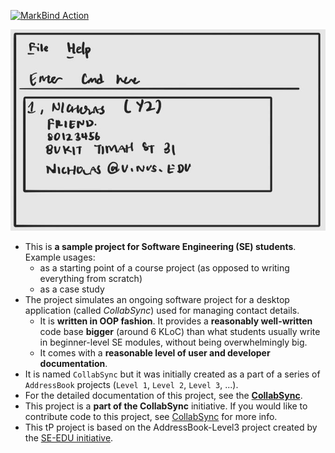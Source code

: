 [![MarkBind Action](https://github.com/AY2425S2-CS2103T-F10-3/tp/actions/workflows/docs.yml/badge.svg)](https://github.com/AY2425S2-CS2103T-F10-3/tp/actions/workflows/docs.yml)

![Ui](docs/images/Ui.png)

* This is **a sample project for Software Engineering (SE) students**.<br>
  Example usages:
  * as a starting point of a course project (as opposed to writing everything from scratch)
  * as a case study
* The project simulates an ongoing software project for a desktop application (called _CollabSync_) used for managing contact details.
  * It is **written in OOP fashion**. It provides a **reasonably well-written** code base **bigger** (around 6 KLoC) than what students usually write in beginner-level SE modules, without being overwhelmingly big.
  * It comes with a **reasonable level of user and developer documentation**.
* It is named `CollabSync` but it was initially created as a part of a series of `AddressBook` projects (`Level 1`, `Level 2`, `Level 3`, ...).
* For the detailed documentation of this project, see the **[CollabSync](https://ay2425s2-cs2103t-f10-3.github.io/tp/)**.
* This project is a **part of the CollabSync** initiative. If you would like to contribute code to this project, see [CollabSync](https://ay2425s2-cs2103t-f10-3.github.io/tp/) for more info.
* This tP project is based on the AddressBook-Level3 project created by the [SE-EDU initiative](https://se-education.org).